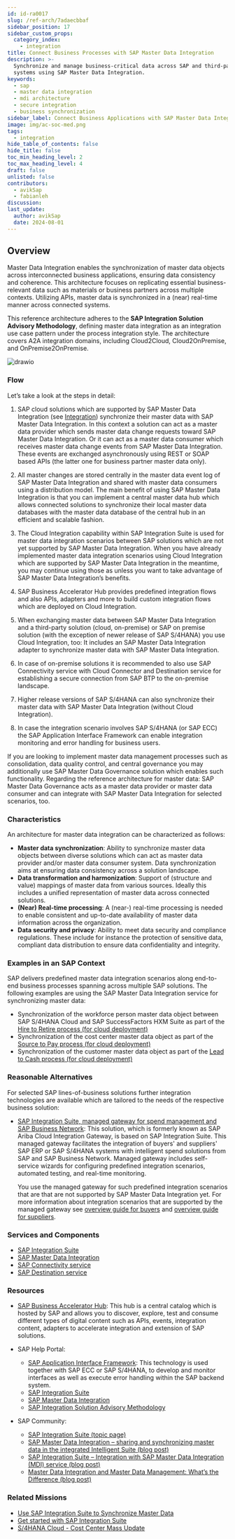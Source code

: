 ```yaml
---
id: id-ra0017
slug: /ref-arch/7adaecbbaf
sidebar_position: 17
sidebar_custom_props:
  category_index:
    - integration
title: Connect Business Processes with SAP Master Data Integration
description: >-
  Synchronize and manage business-critical data across SAP and third-party
  systems using SAP Master Data Integration.
keywords:
  - sap
  - master data integration
  - mdi architecture
  - secure integration
  - business synchronization
sidebar_label: Connect Business Applications with SAP Master Data Integration
image: img/ac-soc-med.png
tags:
  - integration
hide_table_of_contents: false
hide_title: false
toc_min_heading_level: 2
toc_max_heading_level: 4
draft: false
unlisted: false
contributors:
  - avikSap
  - fabianleh
discussion: 
last_update:
  author: avikSap
  date: 2024-08-01
---
```


## Overview
Master Data Integration enables the synchronization of master data objects across interconnected business applications, ensuring data consistency and coherence. This architecture focuses on replicating essential business-relevant data such as materials or business partners across multiple contexts. Utilizing APIs, master data is synchronized in a (near) real-time manner across connected systems.

This reference architecture adheres to the **SAP Integration Solution Advisory Methodology**, defining master data integration as an integration use case pattern under the process integration style. The architecture covers A2A integration domains, including Cloud2Cloud, Cloud2OnPremise, and OnPremise2OnPremise.

![drawio](drawio/master-data-integration.drawio)

### Flow

Let’s take a look at the steps in detail:
1. SAP cloud solutions which are supported by SAP Master Data Integration (see [Integration](https://help.sap.com/docs/master-data-integration/sap-master-data-integration-prod/integration?locale=en-US)) synchronize their master data with SAP Master Data Integration. In this context a solution can act as a master data provider which sends master data change requests toward SAP Master Data Integration. Or it can act as a master data consumer which receives master data change events from SAP Master Data Integration. These events are exchanged asynchronously using REST or SOAP based APIs (the latter one for business partner master data only).
   
2. All master changes are stored centrally in the master data event log of SAP Master Data Integration and shared with master data consumers using a distribution model. The main benefit of using SAP Master Data Integration is that you can implement a central master data hub which allows connected solutions to synchronize their local master data databases with the master data database of the central hub in an efficient and scalable fashion.
   
3. The Cloud Integration capability within SAP Integration Suite is used for master data integration scenarios between SAP solutions which are not yet supported by SAP Master Data Integration. When you have already implemented master data integration scenarios using Cloud Integration which are supported by SAP Master Data Integration in the meantime, you may continue using those as unless you want to take advantage of SAP Master Data Integration’s benefits.
   
4. SAP Business Accelerator Hub provides predefined integration flows and also APIs, adapters and more to build custom integration flows which are deployed on Cloud Integration.
   
5. When exchanging master data between SAP Master Data Integration and a third-party solution (cloud, on-premise) or SAP on premise solution (with the exception of newer release of SAP S/4HANA) you use Cloud Integration, too: It includes an SAP Master Data Integration adapter to synchronize master data with SAP Master Data Integration.
    
6. In case of on-premise solutions it is recommended to also use SAP Connectivity service with Cloud Connector and Destination service for establishing a secure connection from SAP BTP to the on-premise landscape.
   
7. Higher release versions of SAP S/4HANA can also synchronize their master data with SAP Master Data Integration (without Cloud Integration).
   
8. In case the integration scenario involves SAP S/4HANA (or SAP ECC) the SAP Application Interface Framework can enable integration monitoring and error handling for business users.
    
If you are looking to implement master data management processes such as consolidation, data quality control, and central governance you may additionally use SAP Master Data Governance solution which enables such functionality. Regarding the reference architecture for master data: SAP Master Data Governance acts as a master data provider or master data consumer and can integrate with SAP Master Data Integration for selected scenarios, too.

### Characteristics
An architecture for master data integration can be characterized as follows:
- **Master data synchronization**: Ability to synchronize master data objects between diverse solutions which can act as master data provider and/or master data consumer system. Data synchronization aims at ensuring data consistency across a solution landscape.
- **Data transformation and harmonization**: Support of (structure and value) mappings of master data from various sources. Ideally this includes a unified representation of master data across connected solutions.
- **(Near) Real-time processing**: A (near-) real-time processing is needed to enable consistent and up-to-date availability of master data information across the organization.
- **Data security and privacy**: Ability to meet data security and compliance regulations. These include for instance the protection of sensitive data, compliant data distribution to ensure data confidentiality and integrity.

### Examples in an SAP Context
SAP delivers predefined master data integration scenarios along end-to-end business processes spanning across multiple SAP solutions. The following examples are using the SAP Master Data Integration service for synchronizing master data:
- Synchronization of the workforce person master data object between SAP S/4HANA Cloud and SAP SuccessFactors HXM Suite as part of the [Hire to Retire process (for cloud deployment)](https://api.sap.com/dfd/HR1C1-DFDDataFlowsforHRData)
- Synchronization of the cost center master data object as part of the [Source to Pay process (for cloud deployment)](https://api.sap.com/dfd/SP1C1-DFDMasterDataFlows)
- Synchronization of the customer master data object as part of the [Lead to Cash process (for cloud deployment)](https://api.sap.com/dfd/LC1C1-DFDMasterDataFlowforBusinessPartnerCustomer)
  
### Reasonable Alternatives
For selected SAP lines-of-business solutions further integration technologies are available which are tailored to the needs of the respective business solution: 
- [SAP Integration Suite, managed gateway for spend management and SAP Business Network](https://help.sap.com/docs/sisgw?locale=en-US): This solution, which is formerly known as SAP Ariba Cloud Integration Gateway, is based on SAP Integration Suite. This managed gateway facilitates the integration of buyers' and suppliers' SAP ERP or SAP S/4HANA systems with intelligent spend solutions from SAP and SAP Business Network. Managed gateway includes self-service wizards for configuring predefined integration scenarios, automated testing, and real-time monitoring.
  
    You use the managed gateway for such predefined integration scenarios that are that are not supported by SAP Master Data Integration yet. For more information about integration scenarios that are supported by the managed gateway see [overview guide for buyers](https://help.sap.com/docs/ARIBA_CIG/1b1724b5f3e248568430b640c0412c24/dabf918d862847728f00d80025e38f28.html?locale=en-US) and [overview guide for suppliers](https://help.sap.com/docs/ARIBA_CIG/791693e960f6494b8ea0a0bae07d406c/f13af7d9e5ea4bee9afb40249063833d.html?locale=en-US).

### Services and Components
- [SAP Integration Suite](https://discovery-center.cloud.sap/serviceCatalog/integration-suite?region=all)
- [SAP Master Data Integration](https://discovery-center.cloud.sap/serviceCatalog/master-data-integration?region=all) 
- [SAP Connectivity service](https://discovery-center.cloud.sap/serviceCatalog/connectivity-service?region=all)
- [SAP Destination service](https://discovery-center.cloud.sap/serviceCatalog/destination?service_plan=lite&region=all)
  
### Resources
- [SAP Business Accelerator Hub](https://hub.sap.com): This hub is a central catalog which is hosted by SAP and allows you to discover, explore, test and consume different types of digital content such as APIs, events, integration content, adapters to accelerate integration and extension of SAP solutions.
  
- SAP Help Portal:
    - [SAP Application Interface Framework](https://help.sap.com/docs/SAP_APLICATION_INTERFACE_FRAMEWORK_OVERVIEW): This technology is used together with SAP ECC or SAP S/4HANA, to develop and monitor interfaces as well as execute error handling within the SAP backend system.
    - [SAP Integration Suite](https://help.sap.com/docs/integration-suite)
    - [SAP Master Data Integration](https://help.sap.com/docs/SAP_MASTER_DATA_INTEGRATION)
    - [SAP Integration Solution Advisory Methodology](https://help.sap.com/docs/architecture_guidance/f64ada51d9f44c83a751b96f955aad5a/85bcc8675d3e42718279bf7b87dafc2d.html?locale=en-US)
      
- SAP Community:
    - [SAP Integration Suite (topic page)](https://community.sap.com/topics/integration-suite)
    - [SAP Master Data Integration – sharing and synchronizing master data in the integrated Intelligent Suite (blog post)](https://blogs.sap.com/2020/07/21/sap-cloud-platform-master-data-integration-sharing-and-synchronizing-master-data-in-the-integrated-intelligent-suite/)
    - [SAP Integration Suite – Integration with SAP Master Data Integration (MDI) service (blog post)](https://blogs.sap.com/2022/05/20/sap-integration-suite-integration-with-sap-master-data-integration-mdi-service/) 
    - [Master Data Integration and Master Data Management: What’s the Difference (blog post)](https://blogs.sap.com/2020/10/23/master-data-integration-and-master-data-management-whats-the-difference/)
  
### Related Missions
- [Use SAP Integration Suite to Synchronize Master Data](https://discovery-center.cloud.sap/missiondetail/4248/4505/)
- [Get started with SAP Integration Suite](https://discovery-center.cloud.sap/missiondetail/3258/3327/)
- [S/4HANA Cloud - Cost Center Mass Update](https://discovery-center.cloud.sap/missiondetail/3419/3459/)